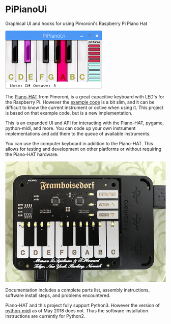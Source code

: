 # PiPianoUi
Graphical UI and hooks for using Pimoroni's Raspberry Pi Piano Hat

![PiPianoUI](doc/img/PiPianoUi.png)

The [Piano-HAT](https://shop.pimoroni.com/products/piano-hat) from Pimoroni,
is a great capacitive keyboard with LED's for the Raspberry Pi.
However the [example code](https://github.com/pimoroni/Piano-HAT/tree/master/examples)
is a bit slim, and it can be difficult to know the current instrument or octive when using it.
This project is based on that example code, but is a new implementation.


This is an expanded UI and API for interacting with the Piano-HAT, pygame, python-midi, and more.
You can code up your own instrument implementations and add them to the queue of available instruments.

You can use the computer keyboard in addition to the Piano-HAT. This allows for testing and development on other platforms or without requiring the Piano-HAT hardware.

![PianoHat](doc/img/assembled1.jpg)

Documentation includes a complete parts list, assembly instructions, software install steps, and problems encountered.

Piano-HAT and this project fully support Python3. However the version of [python-midi](https://github.com/vishnubob/python-midi/issues/35) as of May 2018 does not.
Thus the software installation instructions are currently for Python2.

